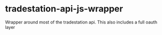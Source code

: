 # tradestation-api-js-wrapper
Wrapper around most of the tradestation api. This also includes a full oauth layer
